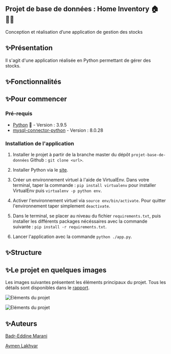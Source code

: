 ## Projet de base de données : Home Inventory 🏠👨‍💻
Conception et réalisation d’une application de gestion des stocks  

## ✨Présentation
Il s'agit d'une application réalisée en Python permettant de gérer des stocks.

## ✨Fonctionnalités

## ✨Pour commencer

### Pré-requis
- [Python](https://www.python.org/) 🐍 - Version : 3.9.5
- [mysql-connector-python]() - Version : 8.0.28

### Installation de l'application
1. Installer le projet à partir de la branche master du dépôt `projet-base-de-données` Github : `git clone <url>`.

1. Installer Python via le [site](https://www.python.org/downloads/).

1. Créer un environnement virtuel à l'aide de VirtualEnv. Dans votre terminal, taper la commande : `pip install virtualenv` pour installer VirtualEnv puis `virtualenv -p python env`.

1. Activer l'environnement virtuel via `source env/bin/activate`. Pour quitter l'environnement taper simplement `deactivate`.

1. Dans le terminal, se placer au niveau du fichier `requirements.txt`, puis installer les différents packages nécéssaires avec la commande suivante : `pip install -r requirements.txt`.

1. Lancer l'application avec la commande `python ./app.py`.

## ✨Structure

## ✨Le projet en quelques images
Les images suivantes présentent les éléments principaux du projet. Tous les détails sont disponibles dans le [rapport]().

![Eléments du projet](rapport/figures/img1)

![Eléments du projet](rapport/figures/img2)

## ✨Auteurs
[Badr-Eddine Marani](mailto:badr-eddine.marani@centrale-casablanca.ma)

[Aymen Lakhyar](mailto:aymen.lakhyar@centrale-casablanca.ma)
